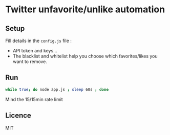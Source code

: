 # Twitter unfavorite/unlike automation

## Setup
Fill details in the `config.js` file :
- API token and keys...
- The blacklist and whitelist help you choose which favorites/likes you want to remove.

## Run
```bash
while true; do node app.js ; sleep 60s ; done
```
Mind the 15/15min rate limit

## Licence
MIT
